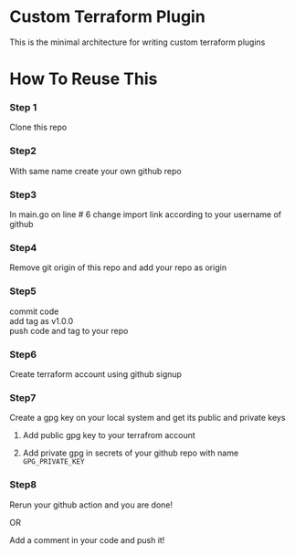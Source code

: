 # Custom Terraform Plugin
This is the minimal architecture for writing custom terraform plugins

# How To Reuse This

### Step 1
Clone this repo

### Step2 
With same name create your own github repo

### Step3 
In main.go on line # 6 change import link according to your username of github

### Step4
Remove git origin of this repo and add your repo as origin

### Step5 
commit code  
add tag as v1.0.0  
push code and tag to your repo

### Step6
Create terraform account using github signup

### Step7 
Create a gpg key on your local system and get its public and private keys


1) Add public gpg key to your terrafrom account

2) Add private gpg in secrets of your github repo with name `GPG_PRIVATE_KEY`

### Step8
Rerun your github action and you are done!

OR

Add a comment in your code and push it!
